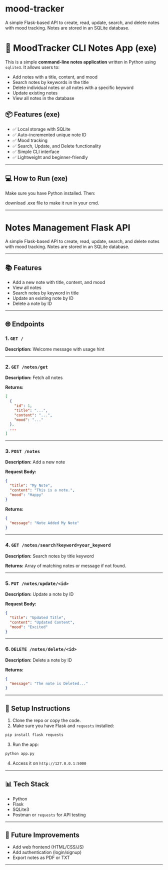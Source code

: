 # mood-tracker
A simple Flask-based API to create, read, update, search, and delete notes with mood tracking. Notes are stored in an SQLite database.

# 📝 MoodTracker CLI Notes App (exe)

This is a simple **command-line notes application** written in Python using `sqlite3`. It allows users to:

- Add notes with a title, content, and mood
- Search notes by keywords in the title
- Delete individual notes or all notes with a specific keyword
- Update existing notes
- View all notes in the database

## 📦 Features (exe)

- ✅ Local storage with SQLite
- ✅ Auto-incremented unique note ID
- ✅ Mood tracking
- ✅ Search, Update, and Delete functionality
- ✅ Simple CLI interface
- ✅ Lightweight and beginner-friendly

---

## 💻 How to Run (exe)

Make sure you have Python installed. Then:

download .exe file to make it run in your cmd.

---

# Notes Management Flask API

A simple Flask-based API to create, read, update, search, and delete notes with mood tracking. Notes are stored in an SQLite database.

---

## 📚 Features

* Add a new note with title, content, and mood
* View all notes
* Search notes by keyword in title
* Update an existing note by ID
* Delete a note by ID

---

## 🌐 Endpoints

### 1. `GET /`

**Description:** Welcome message with usage hint

---

### 2. `GET /notes/get`

**Description:** Fetch all notes

**Returns:**

```json
[
  {
    "id": 1,
    "title": "...",
    "content": "...",
    "mood": "..."
  },
  ...
]
```

---

### 3. `POST /notes`

**Description:** Add a new note

**Request Body:**

```json
{
  "title": "My Note",
  "content": "This is a note.",
  "mood": "Happy"
}
```

**Returns:**

```json
{
  "message": "Note Added My Note"
}
```

---

### 4. `GET /notes/search?keyword=your_keyword`

**Description:** Search notes by title keyword

**Returns:** Array of matching notes or message if not found.

---

### 5. `PUT /notes/update/<id>`

**Description:** Update a note by ID

**Request Body:**

```json
{
  "title": "Updated Title",
  "content": "Updated Content",
  "mood": "Excited"
}
```

---

### 6. `DELETE /notes/delete/<id>`

**Description:** Delete a note by ID

**Returns:**

```json
{
  "message": "The note is Deleted..."
}
```

---

## 🔧 Setup Instructions

1. Clone the repo or copy the code.
2. Make sure you have Flask and `requests` installed:

```bash
pip install flask requests
```

3. Run the app:

```bash
python app.py
```

4. Access it on `http://127.0.0.1:5000`

---

## 📊 Tech Stack

* Python
* Flask
* SQLite3
* Postman or `requests` for API testing

---

## 🚀 Future Improvements

* Add web frontend (HTML/CSS/JS)
* Add authentication (login/signup)
* Export notes as PDF or TXT

---